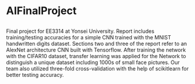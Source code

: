 # AIFinalProject

##
Final project for EE3314 at Yonsei University. Report includes training/testing accuracies for a simple CNN trained with the MNIST handwritten digits dataset. Sections two and three of the report refer to an AlexNet architecture CNN built with Tensorflow. After training the network with the CIFAR10 dataset, transfer learning was applied for the Network to distinguish a unique dataset including 1000s of small face pictures. Our team also utilized three-fold cross-validation with the help of scikitlearn for better testing accuracy.
